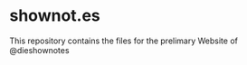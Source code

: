 shownot.es
==========

This repository contains the files for the prelimary Website of @dieshownotes

